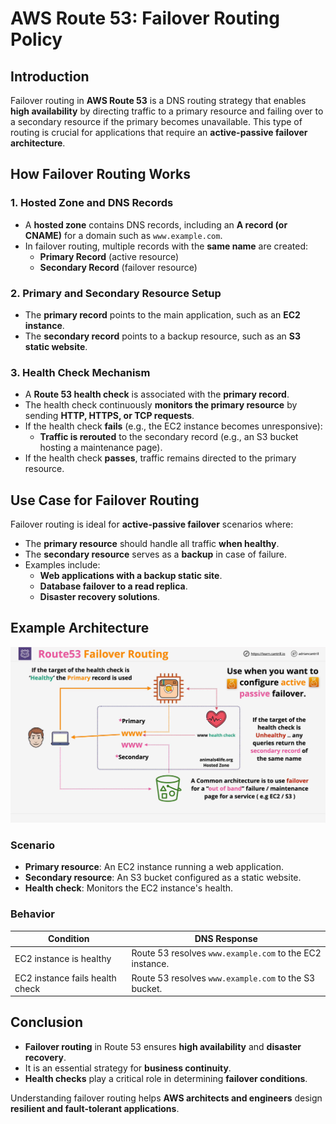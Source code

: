 # **AWS Route 53: Failover Routing Policy**

## **Introduction**

Failover routing in **AWS Route 53** is a DNS routing strategy that enables **high availability** by directing traffic to a primary resource and failing over to a secondary resource if the primary becomes unavailable. This type of routing is crucial for applications that require an **active-passive failover architecture**.

## **How Failover Routing Works**

### **1. Hosted Zone and DNS Records**

- A **hosted zone** contains DNS records, including an **A record (or CNAME)** for a domain such as `www.example.com`.
- In failover routing, multiple records with the **same name** are created:
  - **Primary Record** (active resource)
  - **Secondary Record** (failover resource)

### **2. Primary and Secondary Resource Setup**

- The **primary record** points to the main application, such as an **EC2 instance**.
- The **secondary record** points to a backup resource, such as an **S3 static website**.

### **3. Health Check Mechanism**

- A **Route 53 health check** is associated with the **primary record**.
- The health check continuously **monitors the primary resource** by sending **HTTP, HTTPS, or TCP requests**.
- If the health check **fails** (e.g., the EC2 instance becomes unresponsive):
  - **Traffic is rerouted** to the secondary record (e.g., an S3 bucket hosting a maintenance page).
- If the health check **passes**, traffic remains directed to the primary resource.

## **Use Case for Failover Routing**

Failover routing is ideal for **active-passive failover** scenarios where:

- The **primary resource** should handle all traffic **when healthy**.
- The **secondary resource** serves as a **backup** in case of failure.
- Examples include:
  - **Web applications with a backup static site**.
  - **Database failover to a read replica**.
  - **Disaster recovery solutions**.

## **Example Architecture**

![alt text](./Images/image-5.png)

### **Scenario**

- **Primary resource**: An EC2 instance running a web application.
- **Secondary resource**: An S3 bucket configured as a static website.
- **Health check**: Monitors the EC2 instance's health.

### **Behavior**

| Condition                       | DNS Response                                             |
| ------------------------------- | -------------------------------------------------------- |
| EC2 instance is healthy         | Route 53 resolves `www.example.com` to the EC2 instance. |
| EC2 instance fails health check | Route 53 resolves `www.example.com` to the S3 bucket.    |

## **Conclusion**

- **Failover routing** in Route 53 ensures **high availability** and **disaster recovery**.
- It is an essential strategy for **business continuity**.
- **Health checks** play a critical role in determining **failover conditions**.

Understanding failover routing helps **AWS architects and engineers** design **resilient and fault-tolerant applications**.
